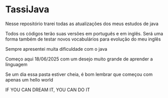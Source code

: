# TassiJava
Nesse repositório trarei todas as atualizações dos meus estudos de java

Todos os códigos terão suas versões em português e em inglês. Será uma forma também de testar novos vocabulários para evolução do meu inglês

Sempre apresentei muita dificuldade com o java

Começo aqui 18/06/2025 com um desejo muito grande de aprender a linguagem

Se um dia essa pasta estiver cheia, é bom lembrar que começou com apenas um hello world

IF YOU CAN DREAM IT, YOU CAN DO IT
